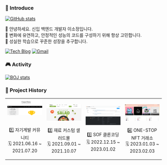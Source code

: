 ### 👻 Introduce

[![GitHub stats](https://github-readme-stats.vercel.app/api?username=sojeongLee0125&hide=stars&count_private=true&show_icons=true&theme=buefy)](https://github.com/anuraghazra/github-readme-stats)

📌 안녕하세요. 신입 백엔드 개발자 이소정입니다. <br>
📌 변화에 유연하고, 안정적인 성능의 코드를 구성하기 위해 항상 고민합니다. <br>
📌 성실한 학습으로 꾸준한 성장을 추구합니다.

[![Tech Blog](http://img.shields.io/badge/-Blog-black?style=flat-round&logo=tistory&link=https://jeong-lee-0125.tistory.com/)](https://jeong-lee-0125.tistory.com/)
[![Gmail](https://img.shields.io/badge/Gmail-d14836?style=flat-round&logo=Gmail&logoColor=white&link=mailto:sojeonglee0125@gmail.com)](mailto:sojeonglee0125@gmail.com)

### 🎮 Activity
[![BOJ stats](http://mazassumnida.wtf/api/v2/generate_badge?boj=sojeong0125)](http://mazassumnida.wtf/api/v2/generate_badge?boj=sojeong0125)

### 📃 Project History
<table>
    <tbody>
        <tr>
            <td>
                <a href="https://github.com/sojeongLee0125/MyHomepageProject"> 
                    <div><img width="100%" src="/image/history1.png"/></div>
                </a>
                    <br>
                    <br>
                    <div align = "center"> 1️⃣ 자기계발 커뮤니티 </div>
                    <div align = "center"> 🗓️ 2021.06.16 ~ 2021.07.20 </div>
                    <br>
            </td>
            <td>
                <a href="https://github.com/sojeongLee0125/SaladMallProject">
                    <div><img width="120%" src="/image/history2.png"/></div>
                </a>
                    <br>
                    <div align = "center"> 2️⃣ 재료 커스텀 샐러드몰 </div>
                    <div align = "center"> 🗓️ 2021.09.01 ~ 2021.10.07 </div>
            </td>
            <td>
                <a href="https://github.com/codestates-seb/seb41_pre_032">
                    <div><img width="100%" src="/image/history3.png"/></div>
                </a>
                    <br>
                    <div align = "center"> 3️⃣ SOF 클론코딩 </div>
                    <div align = "center"> 🗓️ 2022.12.15 ~ 2023.01.02 </div>
            </td>
            <td>
                <a href="https://github.com/codestates-seb/seb41_main_008">
                    <div><img width="100%" src="/image/history4.png"/></div>
                </a>
                    <br>
                    <div align = "center"> 4️⃣ ONE-STOP NFT 거래소 </div>
                    <div align = "center"> 🗓️ 2023.01.03 ~ 2023.02.03 </div>
            </td>
        </tr>
    </tbody>
</table>
